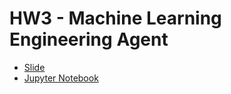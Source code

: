 # HW3 - Machine Learning Engineering Agent
* [Slide](https://speech.ee.ntu.edu.tw/~hylee/ml/ml2025-course-data//hw3.pdf)
* [Jupyter Notebook](https://colab.research.google.com/drive/1Ku_p27ml8QJ-Rd7FilZQvDA9axe68V7o)